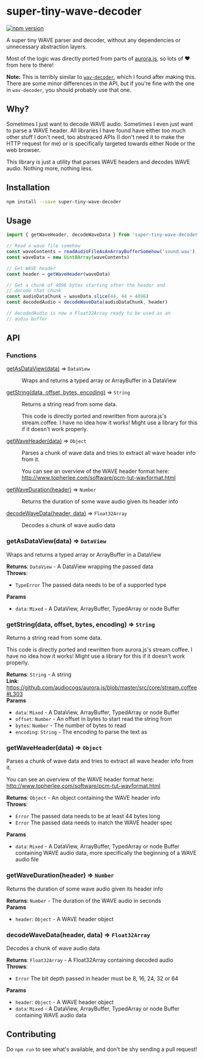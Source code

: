 # super-tiny-wave-decoder

[![npm version](https://badge.fury.io/js/super-tiny-wave-decoder.svg)](https://badge.fury.io/js/super-tiny-wave-decoder)

A super tiny WAVE parser and decoder, without any dependencies or unnecessary abstraction layers.

Most of the logic was directly ported from parts of [aurora.js](https://github.com/audiocogs/aurora.js), so lots of ❤️ from here to there!

**Note:** This is terribly similar to [`wav-decoder`](https://github.com/mohayonao/wav-decoder), which I found after making this. There are some minor differences in the API, but if you're fine with the one in `wav-decoder`, you should probably use that one.


## Why?

Sometimes I just want to decode WAVE audio. Sometimes I even just want to parse a WAVE header. All libraries I have found have either too much other stuff I don't need, too abstraced APIs (I don't need it to make the HTTP request for me) or is specifically targeted towards either Node or the web browser.

This library is just a utility that parses WAVE headers and decodes WAVE audio. Nothing more, nothing less.


## Installation

```sh
npm install --save super-tiny-wave-decoder
```


## Usage

```js
import { getWaveHeader, decodeWaveData } from 'super-tiny-wave-decoder'

// Read a wave file somehow
const waveContents = readAudioFileAsAnArrayBufferSomehow('sound.wav')
const waveData = new Uint8Array(waveContents)

// Get WAVE header
const header = getWaveHeader(waveData)

// Get a chunk of 4096 bytes starting after the header and
// decode that chunk
const audioDataChunk = waveData.slice(44, 44 + 4096)
const decodedAudio = decodeWaveData(audioDataChunk, header)

// decodedAudio is now a Float32Array ready to be used as an
// audio buffer
```


## API

### Functions

<dl>
<dt><a href="#getAsDataView">getAsDataView(data)</a> ⇒ <code>DataView</code></dt>
<dd><p>Wraps and returns a typed array or ArrayBuffer in a DataView</p>
</dd>
<dt><a href="#getString">getString(data, offset, bytes, encoding)</a> ⇒ <code>String</code></dt>
<dd><p>Returns a string read from some data.</p>
<p>This code is directly ported and rewritten from aurora.js&#39;s stream.coffee.
I have no idea how it works! Might use a library for this if it doesn&#39;t
work properly.</p>
</dd>
<dt><a href="#getWaveHeader">getWaveHeader(data)</a> ⇒ <code>Object</code></dt>
<dd><p>Parses a chunk of wave data and tries to extract all wave header
info from it.</p>
<p>You can see an overview of the WAVE header format here:
<a href="http://www.topherlee.com/software/pcm-tut-wavformat.html">http://www.topherlee.com/software/pcm-tut-wavformat.html</a></p>
</dd>
<dt><a href="#getWaveDuration">getWaveDuration(header)</a> ⇒ <code>Number</code></dt>
<dd><p>Returns the duration of some wave audio given its header info</p>
</dd>
<dt><a href="#decodeWaveData">decodeWaveData(header, data)</a> ⇒ <code>Float32Array</code></dt>
<dd><p>Decodes a chunk of wave audio data</p>
</dd>
</dl>

<a name="getAsDataView"></a>

### getAsDataView(data) ⇒ <code>DataView</code>
Wraps and returns a typed array or ArrayBuffer in a DataView

**Returns**: <code>DataView</code> - A DataView wrapping the passed data  
**Throws**:

- <code>TypeError</code> The passed data needs to be of a supported type

**Params**

- `data`: <code>Mixed</code> - A DataView, ArrayBuffer, TypedArray or node Buffer

<a name="getString"></a>

### getString(data, offset, bytes, encoding) ⇒ <code>String</code>
Returns a string read from some data.

This code is directly ported and rewritten from aurora.js's stream.coffee.
I have no idea how it works! Might use a library for this if it doesn't
work properly.

**Returns**: <code>String</code> - A string  
**Link**: https://github.com/audiocogs/aurora.js/blob/master/src/core/stream.coffee#L303  
**Params**

- `data`: <code>Mixed</code> - A DataView, ArrayBuffer, TypedArray or node Buffer
- `offset`: <code>Number</code> - An offset in bytes to start read the string from
- `bytes`: <code>Number</code> - The number of bytes to read
- `encoding`: <code>String</code> - The encoding to parse the text as

<a name="getWaveHeader"></a>

### getWaveHeader(data) ⇒ <code>Object</code>
Parses a chunk of wave data and tries to extract all wave header
info from it.

You can see an overview of the WAVE header format here:
http://www.topherlee.com/software/pcm-tut-wavformat.html

**Returns**: <code>Object</code> - An object containing the WAVE header info  
**Throws**:

- <code>Error</code> The passed data needs to be at least 44 bytes long
- <code>Error</code> The passed data needs to match the WAVE header spec

**Params**

- `data`: <code>Mixed</code> - A DataView, ArrayBuffer, TypedArray or node Buffer containing WAVE audio data, more specifically the beginning of a WAVE audio file

<a name="getWaveDuration"></a>

### getWaveDuration(header) ⇒ <code>Number</code>
Returns the duration of some wave audio given its header info

**Returns**: <code>Number</code> - The duration of the WAVE audio in seconds  
**Params**

- `header`: <code>Object</code> - A WAVE header object

<a name="decodeWaveData"></a>

### decodeWaveData(header, data) ⇒ <code>Float32Array</code>
Decodes a chunk of wave audio data

**Returns**: <code>Float32Array</code> - A Float32Array containing decoded audio  
**Throws**:

- <code>Error</code> The bit depth passed in header must be 8, 16, 24, 32 or 64

**Params**

- `header`: <code>Object</code> - A WAVE header object
- `data`: <code>Mixed</code> - A DataView, ArrayBuffer, TypedArray or node Buffer containing WAVE audio data



## Contributing

Do `npm run` to see what's available, and don't be shy sending a pull request!
